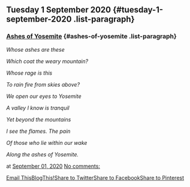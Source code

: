 ## Tuesday 1 September 2020 {#tuesday-1-september-2020 .list-paragraph}

### [Ashes of Yosemite](https://www.rohanprasad.org/2020/09/ashes-of-yosemite.html)  {#ashes-of-yosemite .list-paragraph}

*Whose ashes are these*

*Which coat the weary mountain?*

*Whose rage is this*

*To rain fire from skies above?*

*We open our eyes to Yosemite*

*A valley I know is tranquil*

*Yet beyond the mountains*

*I see the flames. The pain*

*Of those who lie within our wake*

*Along the ashes of Yosemite.*

at [September 01,
2020](https://www.rohanprasad.org/2020/09/ashes-of-yosemite.html) [No
comments:](https://www.rohanprasad.org/2020/09/ashes-of-yosemite.html#comment-form)

[Email
This](https://www.blogger.com/share-post.g?blogID=597296393545314941&postID=8436937190656008594&target=email)[BlogThis!](https://www.blogger.com/share-post.g?blogID=597296393545314941&postID=8436937190656008594&target=blog)[Share
to
Twitter](https://www.blogger.com/share-post.g?blogID=597296393545314941&postID=8436937190656008594&target=twitter)[Share
to
Facebook](https://www.blogger.com/share-post.g?blogID=597296393545314941&postID=8436937190656008594&target=facebook)[Share
to
Pinterest](https://www.blogger.com/share-post.g?blogID=597296393545314941&postID=8436937190656008594&target=pinterest)

